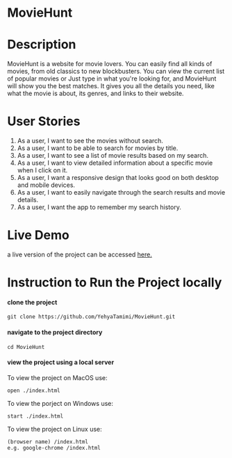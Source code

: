 # MovieHunt

# Description 

MovieHunt is a website for movie lovers. You can easily find all kinds of movies, from old classics to new blockbusters. You can view the current list of popular movies or Just type in what you're looking for, and MovieHunt will show you the best matches. It gives you all the details you need, like what the movie is about, its genres, and links to their website.

# User Stories 
1. As a user, I want to see the movies without search.
2. As a user, I want to be able to search for movies by title.
3. As a user, I want to see a list of movie results based on my search.
4. As a user, I want to view detailed information about a specific movie when I click on it.
5. As a user, I want a responsive design that looks good on both desktop and mobile devices.
6. As a user, I want to easily navigate through the search results and movie details.
7. As a user, I want the app to remember my search history.

# Live Demo

a live version of the project can be accessed [here.](https://yehyatamimi.github.io/MovieHunt/)

# Instruction to Run the Project locally

#### clone the project
```
git clone https://github.com/YehyaTamimi/MovieHunt.git
```

#### navigate to the project directory 
```
cd MovieHunt
```

#### view the project using a local server

To view the project on MacOS use:
```
open ./index.html
```

To view the porject on Windows use:
```
start ./index.html
```

To view the project on Linux use:
```
(browser name) /index.html
e.g. google-chrome /index.html
```

